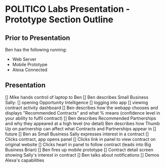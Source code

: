 # POLITICO Labs Presentation - Prototype Section Outline

## Prior to Presentation
Ben has the following running:
- Web Server
- Mobile Prototype
- Alexa Connected

## Presentation
[] Mike hands control of laptop to Ben
[] Ben describes Small Business Sally:
    [] opening Opportunity Intelligence
    [] logging into app
    [] viewing contract activity dashboard
[] Ben describes how the webapp chooses and displays "Recommended Contracts" and what % means (confidence level in your ability to fulfil contract)
[] Ben describes Recommended Partnerships and why they appeared at a high level (no detail)
Ben describes how Thumb Up on partnership can affect what Contracts and Partnerships appear in [] future
[] Ben as Small Business Sally expresses interest in a contract
    [] Clicks contract, app opens panel
    [] Clicks link in panel to view contract on original website
    [] Clicks heart in panel to follow contract (leads into Big Business Brian)
[] Ben fires up mobile prototype
    [] Contract detail screen showing Sally's interest in contract
[] Ben talks about notifications
    [] Demos Alexa's capabilities
